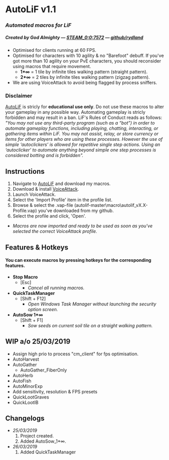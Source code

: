 # AutoLiF v1.1
### _*Automated macros for LiF*_ 
##### _*Created by God Almighty — [STEAM_0:0:7572](https://steamcommunity.com/id/mcbenis/) — [github/rydland](https://github.com/rydland)*_
* Optimised for clients running at 60 FPS.
* Optimised for characters with 10 agility & no "Barefoot" debuff. If you've got more than 10 agility on your PvE characters, you should reconsider using macros that require movement.
  * __1*∞__ = 1 tile by infinite tiles walking pattern (straight pattern).
  * __2*∞__ = 2 tiles by infinite tiles walking pattern (zigzag pattern).
* We are using VoiceAttack to avoid being flagged by process sniffers.
### Disclaimer
[AutoLiF](https://github.com/rydland/autolif) is stricly for __educational use only__. Do not use these macros to alter your gameplay in any possible way. Automating gameplay is stricly forbidden and may result in a ban. LiF's Rules of Conduct reads as follows: _"You may not use any third-party program (such as a “bot”) in order to automate gameplay functions, including playing, chatting, interacting, or gathering items within LiF. You may not assist, relay, or store currency or items for other players who are using these processes. However the use of simple ‘autoclickers’ is allowed for repetitive single step actions. Using an ‘autoclicker’ to automate anything beyond simple one step processes is considered botting and is forbidden"._
## Instructions
1. Navigate to [AutoLiF](https://github.com/rydland/autolif) and download my macros.
2. Download & install [VoiceAttack](https://voiceattack.com/Default.aspx#download-1).
3. Launch VoiceAttack.
4. Select the 'Import Profile' item in the profile list.
5. Browse & select the .vap-file (autolif-master\macro\autolif_vX.X-Profile.vap) you've downloaded from my github.
6. Select the profile and click, 'Open'.
* _Macros are now imported and ready to be used as soon as you've selected the correct VoiceAttack profile._
## Features & Hotkeys
#### You can execute macros by pressing hotkeys for the corresponding features.
* __Stop Macro__
  * [Esc]
    * _Cancel all running macros._
* __QuickTaskManager__
  * [Shift + F12]
    * _Open Windows Task Manager without launching the security option screen._
* __AutoSow 1*∞__
  * [Shift + F1]
    * _Sow seeds on current soil tile on a straight walking pattern._
## WIP a/o 25/03/2019
* Assign high prio to process "cm_client" for fps optimisation.
* AutoHarvest
* AutoGather
  * AutoGather_FiberOnly
* AutoHerb
* AutoFish
* AutoMinorExp
* Add sensitivity, resolution & FPS presets
* QuickLootGraves
* QuickLootIB
## Changelogs
* _25/03/2019_
  1. Project created.
  2. Added AutoSow_1*∞.
* _26/03/2019_
  1. Added QuickTaskManager

